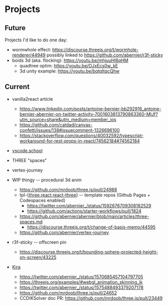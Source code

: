 # Projects

## Future

Projects I'd like to do one day:
- wormwhole effect: https://discourse.threejs.org/t/wormhole-renderer/44949 possibly linked to https://github.com/abernier/r3f-sticky
- boids 3d (aka. flocking): https://youtu.be/mhjuuHl6qHM
  - quadtree optim: https://youtu.be/OJxEcs0w_kE
  - 3d unity example: https://youtu.be/bqtqltqcQhw

## Current

- vanilla2react article
  - https://www.linkedin.com/posts/antoine-bernier-bb292916_antoine-bernier-abernier-on-twitter-activity-7001603813790863360-MlJf?utm_source=share&utm_medium=member_ios
  - https://github.com/catdad/canvas-confetti/issues/138#issuecomment-1326696100
  - https://stackoverflow.com/questions/40032592/typescript-workaround-for-rest-props-in-react/74562184#74562184

- [vscode.school](vscode-school.md)
- THREE "spaces"
- vertex-journey
- WIP thingy -- procedural 3d anim
  - https://github.com/mrdoob/three.js/pull/24988
  - tpl-{[three](https://github.com/abernier/tpl-three),[react](https://github.com/abernier/tpl-react),[react-three](https://github.com/abernier/tpl-react-three)} -- template repos (Github Pages + Codespaces enabled)
    - https://twitter.com/abernier_/status/1592676709308182529
    - https://github.com/actions/starter-workflows/pull/1824
  - https://github.com/abernier/abernier/blob/main/articles/three-spaces.md
    - https://discourse.threejs.org/t/change-of-basis-memo/44595
  - https://github.com/abernier/vertex-journey
- r3f-sticky -- offscreen pin
  - https://discourse.threejs.org/t/bounding-sphere-projected-height-on-screen/43225
- [Kira](https://abernier.github.io/three.js/examples/webgl_esher.html)
  - https://twitter.com/abernier_/status/1570685457104797705
  - https://threejs.org/examples/#webgl_animation_skinning_ik
  - https://twitter.com/abernier_/status/1575488493379207178
  - https://github.com/mrdoob/three.js/pull/24652
  - CCDIKSolver doc PR: https://github.com/mrdoob/three.js/pull/23449
